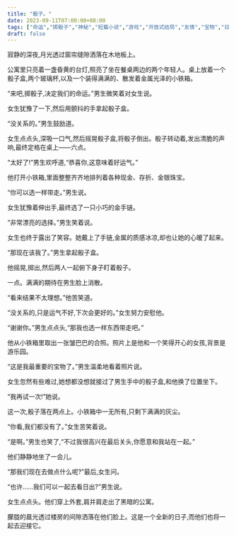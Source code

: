 ```yaml
---
title: "骰子。"
date: 2023-09-11T07:00:00+08:00
tags: ["命运","掷骰子","神秘","短篇小说","游戏","开放式结局","友情","宝物","日出", "Claude"]
draft: false
---
```


寂静的深夜,月光透过窗帘缝隙洒落在木地板上。

公寓里只亮着一盏昏黄的台灯,照亮了坐在餐桌两边的两个年轻人。桌上放着一个骰子盒,两个玻璃杯,以及一个装得满满的、散发着金属光泽的小铁箱。

“来吧,掷骰子,决定我们的命运。”男生微笑着对女生说。

女生犹豫了一下,然后用颤抖的手拿起骰子盒。

“没关系的。”男生鼓励道。

女生点点头,深吸一口气,然后摇晃骰子盒,将骰子倒出。骰子转动着,发出清脆的声响,最终定格在桌上——六点。

“太好了!”男生欢呼道,“恭喜你,这意味着好运气。”

他打开小铁箱,里面整整齐齐地排列着各种现金、存折、金银珠宝。

“你可以选一样带走。”男生说。

女生犹豫着伸出手,最终选了一只小巧的金手链。

“非常漂亮的选择。”男生笑着说。

女生也终于露出了笑容。她戴上了手链,金属的质感冰凉,却也让她的心暖了起来。

“那现在该我了。”男生拿起骰子盒。

他摇晃,掷出,然后两人一起俯下身子盯着骰子。

一点。满满的期待在男生脸上消散。

“看来结果不太理想。”他苦笑道。

“没关系的,只是运气不好,下次会更好的。”女生努力安慰他。

“谢谢你。”男生点点头,“那我也选一样东西带走吧。”

他从小铁箱里取出一张皱巴巴的合照。照片上是他和一个笑得开心的女孩,背景是游乐园。

“这是我最重要的宝物了。”男生温柔地看着照片说。

女生忽然有些难过,她想都没想就接过了男生手中的骰子盒,和他换了位置坐下。

“我再试一次!”她说。

这一次,骰子落在两点上。小铁箱中一无所有,只剩下满满的灰尘。

“你看,我们都没有了。”女生苦笑着说。

“是啊。”男生也笑了,“不过我很高兴在最后关头,你愿意和我站在一起。” 

他们静静地坐了一会儿。

“那我们现在去做点什么呢?”最后,女生问。

“也许......我们可以一起去看日出?”男生说。

女生点点头。他们穿上外套,肩并肩走出了黑暗的公寓。

朦胧的晨光透过楼房的间隙洒落在他们脸上。这是一个全新的日子,而他们也将一起去迎接它。